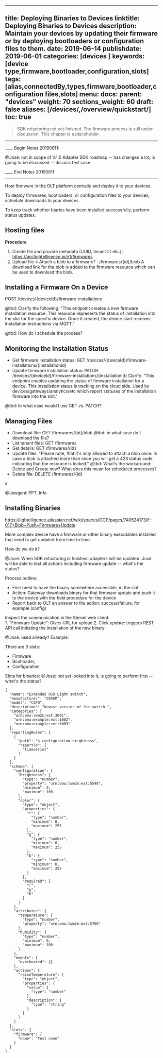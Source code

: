 
---
title: Deploying Binaries to Devices
linktitle: Deploying Binaries to Devices
description: Maintain your devices by updating their firmware or by deploying bootloaders or configuration files to them. 
date: 2019-06-14
publishdate: 2019-06-01
categories: [devices  ]
keywords: [device type,firmware,bootloader,configuration,slots]
tags: [alias,connectedBy,types,firmware,bootloader,configuration files,slots]
menu:
  docs:
    parent: "devices"
    weight: 70
sections_weight: 60
draft: false
aliases: [/devices/,/overview/quickstart/]
toc: true
---

> SDK refactoring not yet finished. The firmware process is still under discussion.  This chapter is a placeholder.


---

____ Begin Notes 20190611:

@José: not in scope of V.1.0 Adapter SDK roadmap -- has changed a lot; is going to be discussed -- discuss test case

____ End Notes  20190611

---

<!-- no test case, it's coverd by system tests: Steffen Baumgart ; automated tests-> hatem, t understand the flow--> 

<!-- https://lightelligence.atlassian.net/wiki/spaces/OCP/pages/740524173/F-017+Blob+Push+Firmware+Update?focusedCommentId=781254735 -->

Host firmware in the OLT platform centrally and deploy it to your devices.

To deploy firmwares, bootloaders, or configuration files to your devices, schedule downloads to your devices.

To keep track whether biaries have been installed successfully, perform status updates.

## Hosting files

**Procedure**

1. Create file and provide metadata (UUID, tenant ID etc.): https://api.lightelligence.io/v1/firmwares 
2. Upload file = Attach a blob to a firmware? : /firmwares/{id}/blob
	A download link for the blob is added to the firmware resource which can be used to download the blob.


## Installing a Firmware On a Device 

POST /devices/{deviceId}/firmware-installations

@tbd: Clarify the following: "This endpoint creates a new firmware installation resource. This resource 
represents the status of installation into the slot for the specific device. Once it created, 
the device start receives installation instructions via MQTT."

@tbd: How do I schedule the process?

## Monitoring the Installation Status

* Get firmware installation status: GET /devices/{deviceId}/firmware-installations/{installationId}
* Update firmware installation status: PATCH /devices/{deviceId}/firmware-installations/{installationId}
	Clarify: "This endpoint enables updating the status of firmware installation for a device. This installation status is tracking on the cloud side. 
	Used by devices/gateways/analytics/etc which report statuses of the installation firmware into the slot."

@tbd: In what case would I use GET vs. PATCH?

## Managing Files

* Download file: GET /firmwares/{id}/blob @tbd: in what case do I download the file? 
* List tenant files: GET /firmwares
* Get details: GET /firmwares/{id}
* Update files: 
	"Please note, that it's only allowed to attach a blob once. 
	In case a blob is attached more than once you will get a 423 status code indicating that the resource is locked."
	@tbd: What's the workaround: Delete and Create new? What does this mean for scheduled processes?
* Delete file: DELETE /firmwares/{id}

s

@Jewgeni: PPT, Info

## Installing Binaries

https://lightelligence.atlassian.net/wiki/spaces/OCP/pages/740524173/F-017+Blob+Push+Firmware+Update

More complex device have a firmware or other binary executables installed that need to get updated from time to time.

How do we do it?

@José: When SDK refactoring is finished: adapters will be updated: José will be able to test all actions including firmware update -- what's the status?

Process outline: 

* First need to have the binary somewhere accessible, in the slot
* Action: Gateway downloads binary for that firmware update and push it to the device with the field procedure for the device 
* Report back to OLT an answer to the action: success/failure, for example (config)
 
Inspect the communication in the Steinel web client:  
	1. "Firmware Update": Gives URL for upload
	2. Click *update*: triggers REST API call initiating the installation of the new binary



@José: used already? Example:

There are 3 slots:

* Firmware
* Bootloader,
* Configuration



Slots for binaries:  @José: not yet looked into it, is going to perform first -- what's the status?

```
{
  "name": "Extended OSR Light switch",
  "manufacturer": "OSRAM",
  "model": "C3PO",
  "description": "Newest version of the switch.",
  "categories": [
    "urn:oma:lwm2m:ext:3001",
    "urn:oma:example:ext:1002",
    "urn:oma:example:ext:1003"
  ],
  "reportingRules": [
    {
      "path": "$.configuration.brightness",
      "reportTo": [
        "timeseries"
      ]
    }
  ],
  "schema": {
    "configuration": {
      "brightness": {
        "type": "number",
        "property": "urn:oma:lwm2m:ext:5548",
        "minimum": 0,
        "maximum": 100
      },
      "color": {
        "type": "object",
        "properties": {
          "r": {
            "type": "number",
            "minimum": 0,
            "maximum": 255
          },
          "g": {
            "type": "number",
            "minimum": 0,
            "maximum": 255
          },
          "b": {
            "type": "number",
            "minimum": 0,
            "maximum": 255
          }
        },
        "required": [
          "r",
          "g",
          "b"
        ]
      }
    },
    "attributes": {
      "temperature": {
        "type": "number",
        "property": "urn:oma:lwm2m:ext:5700"
      },
      "humidity": {
        "type": "number",
        "minimum": 0,
        "maximum": 100
      }
    },
    "events": {
      "overheated": {}
    },
    "actions": {
      "raiseTemperature": {
        "type": "object",
        "properties": {
          "value": {
            "type": "number"
          },
          "description": {
            "type": "string"
          }
        }
      }
    }
  },
  "slots": {
    "firmware": {
      "name": "Test name"
    }
  }
}
```

## 